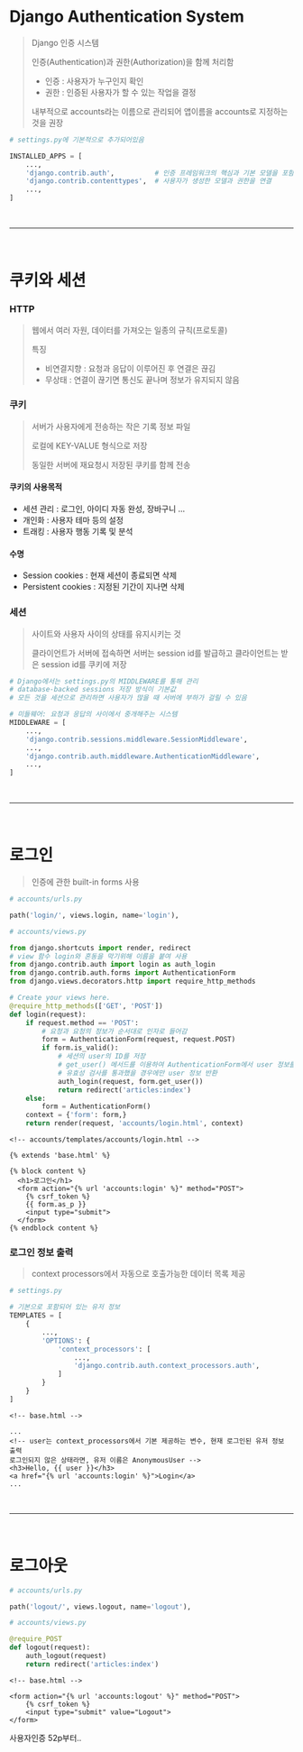 # Django Authentication System

> Django 인증 시스템
>
> 인증(Authentication)과 권한(Authorization)을 함께 처리함
>
> - 인증 : 사용자가 누구인지 확인
> - 권한 : 인증된 사용자가 할 수 있는 작업을 결정
>
> 내부적으로 accounts라는 이름으로 관리되어 앱이름을 accounts로 지정하는 것을 권장

```python
# settings.py에 기본적으로 추가되어있음

INSTALLED_APPS = [
    ...,
    'django.contrib.auth',			# 인증 프레임워크의 핵심과 기본 모델을 포함
    'django.contrib.contenttypes',	# 사용자가 생성한 모델과 권한을 연결
    ...,
]
```

<br>

---

<br>

# 쿠키와 세션

### HTTP

> 웹에서 여러 자원, 데이터를 가져오는 일종의 규칙(프로토콜)
>
> 특징
>
> - 비연결지향 : 요청과 응답이 이루어진 후 연결은 끊김
> - 무상태 : 연결이 끊기면 통신도 끝나며 정보가 유지되지 않음



### 쿠키

> 서버가 사용자에게 전송하는 작은 기록 정보 파일
>
> 로컬에 KEY-VALUE 형식으로 저장
>
> 동일한 서버에 재요청시 저장된 쿠키를 함께 전송

#### 쿠키의 사용목적

- 세션 관리 : 로그인, 아이디 자동 완성, 장바구니 ...
- 개인화 : 사용자 테마 등의 설정
- 트래킹 : 사용자 행동 기록 및 분석

#### 수명

- Session cookies : 현재 세션이 종료되면 삭제
- Persistent cookies : 지정된 기간이 지나면 삭제



### 세션

> 사이트와 사용자 사이의 상태를 유지시키는 것
>
> 클라이언트가 서버에 접속하면 서버는 session id를 발급하고 클라이언트는 받은 session id를 쿠키에 저장

```python
# Django에서는 settings.py의 MIDDLEWARE를 통해 관리
# database-backed sessions 저장 방식이 기본값
# 모든 것을 세션으로 관리하면 사용자가 많을 때 서버에 부하가 걸릴 수 있음

# 미들웨어: 요청과 응답의 사이에서 중개해주는 시스템
MIDDLEWARE = [
    ...,
    'django.contrib.sessions.middleware.SessionMiddleware',
    ...,
    'django.contrib.auth.middleware.AuthenticationMiddleware',
    ...,
]
```

<br>

---

<br>

# 로그인

> 인증에 관한 built-in forms 사용

```python
# accounts/urls.py

path('login/', views.login, name='login'),
```

```python
# accounts/views.py

from django.shortcuts import render, redirect
# view 함수 login와 혼동을 막기위해 이름을 붙여 사용
from django.contrib.auth import login as auth_login
from django.contrib.auth.forms import AuthenticationForm
from django.views.decorators.http import require_http_methods

# Create your views here.
@require_http_methods(['GET', 'POST'])
def login(request):
    if request.method == 'POST':
        # 요청과 요청의 정보가 순서대로 인자로 들어감
        form = AuthenticationForm(request, request.POST)
        if form.is_valid():
            # 세션의 user의 ID를 저장
            # get_user() 메서드를 이용하여 AuthenticationForm에서 user 정보를 가져올 수 있음
			# 유효성 검사를 통과했을 경우에만 user 정보 반환
            auth_login(request, form.get_user())
            return redirect('articles:index')
    else:
        form = AuthenticationForm()
    context = {'form': form,}
    return render(request, 'accounts/login.html', context)
```

```django
<!-- accounts/templates/accounts/login.html -->

{% extends 'base.html' %}

{% block content %}
  <h1>로그인</h1>
  <form action="{% url 'accounts:login' %}" method="POST">
    {% csrf_token %}
    {{ form.as_p }}
    <input type="submit">
  </form>
{% endblock content %}
```



### 로그인 정보 출력

> context processors에서 자동으로 호출가능한 데이터 목록 제공

```python
# settings.py

# 기본으로 포함되어 있는 유저 정보
TEMPLATES = [
    {
        ...,
        'OPTIONS': {
            'context_processors': [
                ...,
                'django.contrib.auth.context_processors.auth',
            ]
        }
    }
]
```

```django
<!-- base.html -->

...
<!-- user는 context_processors에서 기본 제공하는 변수, 현재 로그인된 유저 정보 출력
로그인되지 않은 상태라면, 유저 이름은 AnonymousUser -->
<h3>Hello, {{ user }}</h3>
<a href="{% url 'accounts:login' %}">Login</a>
...
```



<br>

---

<br>

# 로그아웃

```python
# accounts/urls.py

path('logout/', views.logout, name='logout'),
```

```python
# accounts/views.py

@require_POST
def logout(request):
    auth_logout(request)
    return redirect('articles:index')
```

```django
<!-- base.html -->

<form action="{% url 'accounts:logout' %}" method="POST">
    {% csrf_token %}
    <input type="submit" value="Logout">
</form>
```



사용자인증 52p부터..